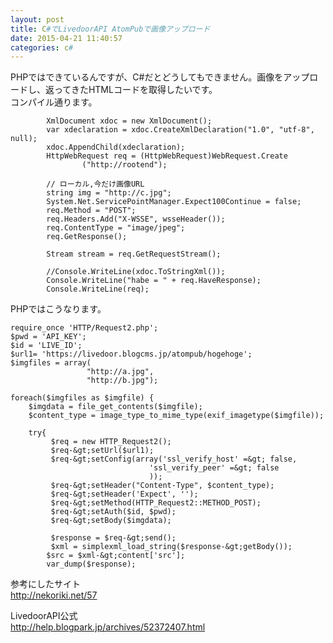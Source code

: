 ```yaml
---
layout: post
title: C#でLivedoorAPI AtomPubで画像アップロード
date: 2015-04-21 11:40:57
categories: c#
---
```

<p>PHPではできているんですが、C#だとどうしてもできません。画像をアップロードし、返ってきたHTMLコードを取得したいです。<br>
コンパイル通ります。</p>

```
        XmlDocument xdoc = new XmlDocument();
        var xdeclaration = xdoc.CreateXmlDeclaration("1.0", "utf-8", null);
        xdoc.AppendChild(xdeclaration);
        HttpWebRequest req = (HttpWebRequest)WebRequest.Create
                ("http://rootend");

        // ローカル,今だけ画像URL
        string img = "http://c.jpg";
        System.Net.ServicePointManager.Expect100Continue = false;
        req.Method = "POST";
        req.Headers.Add("X-WSSE", wsseHeader());
        req.ContentType = "image/jpeg";
        req.GetResponse();

        Stream stream = req.GetRequestStream();

        //Console.WriteLine(xdoc.ToStringXml());
        Console.WriteLine("habe = " + req.HaveResponse);
        Console.WriteLine(req);
```

<p>PHPではこうなります。</p>

```
require_once 'HTTP/Request2.php';
$pwd = 'API_KEY';
$id = 'LIVE_ID';
$url1= 'https://livedoor.blogcms.jp/atompub/hogehoge';
$imgfiles = array(
                 "http://a.jpg",
                 "http://b.jpg");

foreach($imgfiles as $imgfile) {
    $imgdata = file_get_contents($imgfile);
    $content_type = image_type_to_mime_type(exif_imagetype($imgfile));

    try{
         $req = new HTTP_Request2();
         $req-&gt;setUrl($url1);
         $req-&gt;setConfig(array('ssl_verify_host' =&gt; false,
                               'ssl_verify_peer' =&gt; false
                               ));
         $req-&gt;setHeader("Content-Type", $content_type);
         $req-&gt;setHeader('Expect', '');
         $req-&gt;setMethod(HTTP_Request2::METHOD_POST);
         $req-&gt;setAuth($id, $pwd);
         $req-&gt;setBody($imgdata);

         $response = $req-&gt;send();
         $xml = simplexml_load_string($response-&gt;getBody());
        $src = $xml-&gt;content['src'];
        var_dump($response);
```

<p>参考にしたサイト<br>
<a href="http://nekoriki.net/57" rel="nofollow">http://nekoriki.net/57</a></p>

<p>LivedoorAPI公式<br>
<a href="http://help.blogpark.jp/archives/52372407.html" rel="nofollow">http://help.blogpark.jp/archives/52372407.html</a></p>
